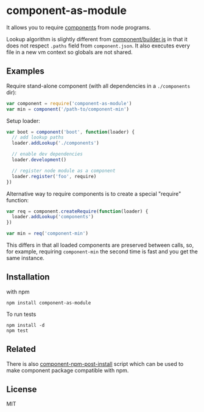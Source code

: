 # component-as-module

It allows you to require [components](http://github.com/component/component) from node programs.

Lookup algorithm is slightly different
from [component/builder.js](https://github.com/component/builder.js)
in that it does not respect `.paths` field from `component.json`.
It also executes every file in a new vm context so globals are not shared.

## Examples

Require stand-alone component (with all dependencies in a `./components` dir):

```javascript
var component = require('component-as-module')
var min = component('/path-to/component-min')
```

Setup loader:

```javascript
var boot = component('boot', function(loader) {
  // add lookup paths
  loader.addLookup('./components')

  // enable dev dependencies
  loader.development()

  // register node module as a component
  loader.register('foo', require)
})
```

Alternative way to require components is to create a special "require" function:

```javascript
var req = component.createRequire(function(loader) {
  loader.addLookup('components')
})

var min = req('component-min')
```

This differs in that all loaded components are preserved
between calls, so, for example, requiring `component-min` the second time is fast and
you get the same instance.

## Installation

with npm

```
npm install component-as-module
```

To run tests

```
npm install -d
npm test
```

## Related

There is also
[component-npm-post-install](http://github.com/eldargab/component-npm-post-install) script
which can be used to make component package compatible with npm.

## License

MIT
